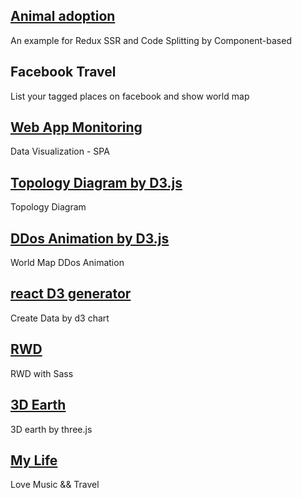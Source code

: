 ## [Animal adoption](https://github.com/slashtu/react-loadable-ssr)
An example for Redux SSR and Code Splitting by Component-based

## Facebook Travel
List your tagged places on facebook and show world map

## [Web App Monitoring](http://slashtu.github.io/apps/appmonitor/)
Data Visualization - SPA

## [Topology Diagram by D3.js](http://slashtu.github.io/apps/topologyDiagram/)
Topology Diagram

## [DDos Animation by D3.js](https://slashtu.github.io/apps/ddos/)
World Map DDos Animation

## [react D3 generator](https://slashtu.github.io/)
Create Data by d3 chart

## [RWD](http://slashtu.github.io/lpm/learn-piano/piano-classical/)
RWD with Sass

## [3D Earth](https://slashtu.github.io/apps/3d-earth/)
3D earth by three.js

## [My Life](http://slashtu.github.io/apps/wedding-gallery/)
Love Music && Travel

